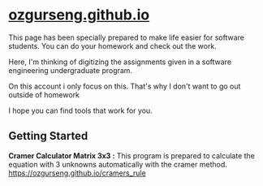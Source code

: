 # [ozgurseng.github.io](https://ozgurseng.github.io)

This page has been specially prepared to make life easier for software students.
You can do your homework and check out the work.

Here, I'm thinking of digitizing the assignments given in a software engineering undergraduate program.

On this account i only focus on this. That's why I don't want to go out outside of homework

I hope you can find tools that work for you.



## Getting Started <a name = "getting_started"></a>

**Cramer Calculator Matrix 3x3 :** This program is prepared to calculate the equation with 3 unknowns automatically with the cramer method.
 https://ozgurseng.github.io/cramers_rule
